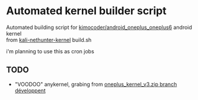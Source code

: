 # Automated kernel builder script

Automated building script for [kimocoder/android_oneplus_oneplus6](https://github.com/kimocoder/android_kernel_oneplus_oneplus6) android kernel<br>
from [kali-nethunter-kernel](https://gitlab.com/kalilinux/nethunter/build-scripts/kali-nethunter-kernel) build.sh

i'm planning to use this as cron jobs

## TODO
- "VOODOO" anykernel, grabing from [oneplus_kernel_v3.zip branch développent](https://github.com/kimocoder/android_kernel_oneplus_oneplus6/blob/development/kali-nethunter-kernel/oneplus_kernel_v3.zip)
